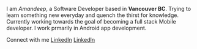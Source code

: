 I am _Amandeep_, a Software Developer based in **Vancouver BC**.
Trying to learn something new everyday and quench the thirst for knowledge.
Currently working towards the goal of becoming a full stack Mobile developer.
I work prmarily in Android app development.

Connect with me 
<a href="https://www.linkedin.com/in/amandeep-singh-ghuman-09953067">LinkedIn</a>
<a href="https://twitter.com/AmanGhuman30">LinkedIn</a>
